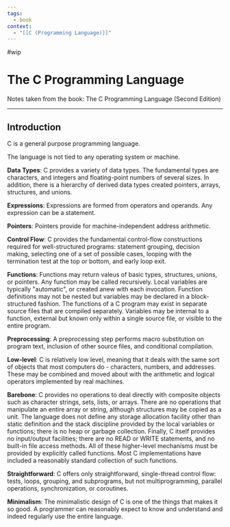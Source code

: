 ```yaml
---
tags:
  - book
context:
  - "[[C (Programming Language)]]"
---
```


#wip

# The C Programming Language

Notes taken from the book: The C Programming Language (Second Edition)

---

## Introduction

C is a general purpose programming language.

The language is not tied to any operating system or machine.

**Data Types**: C provides a variety of data types. The fundamental types are characters, and integers and floating-point numbers of several sizes. In addition, there is a hierarchy of derived data types created pointers, arrays, structures, and unions.

**Expressions**: Expressions are formed from operators and operands. Any expression can be a statement.

**Pointers**: Pointers provide for machine-independent address arithmetic.

**Control Flow**: C provides the fundamental control-flow constructions required for well-structured programs: statement grouping, decision making, selecting one of a set of possible cases, looping with the termination test at the top or bottom, and early loop exit.

**Functions**: Functions may return valeus of basic types, structures, unions, or pointers. Any function may be called recursively. Local variables are typically "automatic", or created anew with each invocation. Function definitions may not be nested but variables may be declared in a block-structured fashion. The functions of a C program may exist in separate source files that are compiled separately. Variables may be internal to a function, external but known only within a single source file, or visible to the entire program.

**Preprocessing**: A preprocessing step performs macro substitution on program text, inclusion of other source files, and conditional compilation.

**Low-level**: C is relatively low level, meaning that it deals with the same sort of objects that most computers do - characters, numbers, and addresses. These may be combined and moved about with the arithmetic and logical operators implemented by real machines.

**Barebone**: C provides no operations to deal directly with composite objects such as character strings, sets, lists, or arrays. There are no operations that manipulate an entire array or string, although structures may be copied as a unit. The language does not define any storage allocation facility other than static definition and the stack discipline provided by the local variables or functions; there is no heap or garbage collection. Finally, C itself provides no input/output facilities; there are no READ or WRITE statements, and no built-in file access methods. All of these higher-level mechanisms must be provided by explicitly called functions. Most C implementations have included a reasonably standard collection of such functions.

**Straightforward**: C offers only straightforward, single-thread control flow: tests, loops, grouping, and subprograms, but not multiprogramming, parallel operations, synchronization, or coroutines.

**Minimalism**: The minimalistic design of C is one of the things that makes it so good. A programmer can reasonably expect to know and understand and indeed regularly use the entire language.
